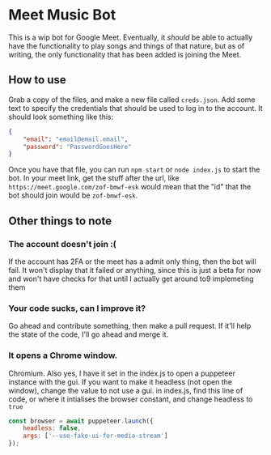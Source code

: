 # Meet Music Bot

This is a wip bot for Google Meet. Eventually, it *should* be able to actually have the functionality to play songs and things of that nature, but as of writing, the only functionality that has been added is joining the Meet.

## How to use

Grab a copy of the files, and make a new file called `creds.json`. Add some text to specify the credentials that should be used to log in to the account. It should look something like this:

```json
{
    "email": "email@email.email",
    "password": "PasswordGoesHere"
}
```

Once you have that file, you can run `npm start`  or `node index.js` to start the bot. In your meet link, get the stuff after the url, like `https://meet.google.com/zof-bmwf-esk` would mean that the "id" that the bot should join would be `zof-bmwf-esk`.

## Other things to note

### The account doesn't join :(

If the account has 2FA or the meet has a admit only thing, then the bot will fail. It won't display that it failed or anything, since this is just a beta for now and won't have checks for that until I actually get around to9 implemeting them

### Your code sucks, can I improve it?

Go ahead and contribute something, then make a pull request. If it'll help the state of the code, I'll go ahead and merge it.

### It opens a Chrome window.

Chromium. Also yes, I have it set in the index.js to open a puppeteer instance with the gui. If you want to make it headless (not open the window), change the value to not use a gui. in index.js, find this line of code, or where it intialises the browser constant, and change headless to `true`

```js
const browser = await puppeteer.launch({
    headless: false,
    args: ['--use-fake-ui-for-media-stream']
});
```
